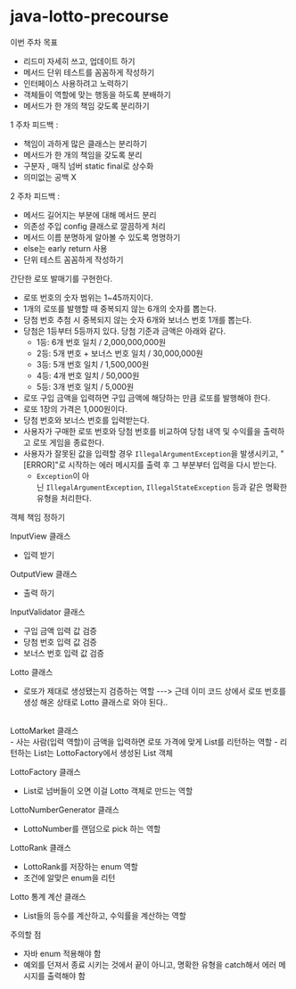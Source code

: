 # java-lotto-precourse
이번 주차 목표

- 리드미 자세히 쓰고, 업데이트 하기
- 메서드 단위 테스트를 꼼꼼하게 작성하기
- 인터페이스 사용하려고 노력하기
- 객체들이 역할에 맞는 행동을 하도록 분배하기
- 메서드가 한 개의 책임 갖도록 분리하기

1 주차 피드백 :

- 책임이 과하게 많은 클래스는 분리하기
- 메서드가 한 개의 책임을 갖도록 분리
- 구분자 , 매직 넘버  static final로 상수화
- 의미없는 공백 X

2 주차 피드백 : 

- 메서드 길어지는 부분에 대해 메서드 분리
- 의존성 주입 config 클래스로 깔끔하게 처리
- 메서드 이름 분명하게 알아볼 수 있도록 명명하기
- else는 early return 사용
- 단위 테스트 꼼꼼하게 작성하기

간단한 로또 발매기를 구현한다.

- 로또 번호의 숫자 범위는 1~45까지이다.
- 1개의 로또를 발행할 때 중복되지 않는 6개의 숫자를 뽑는다.
- 당첨 번호 추첨 시 중복되지 않는 숫자 6개와 보너스 번호 1개를 뽑는다.
- 당첨은 1등부터 5등까지 있다. 당첨 기준과 금액은 아래와 같다.
    - 1등: 6개 번호 일치 / 2,000,000,000원
    - 2등: 5개 번호 + 보너스 번호 일치 / 30,000,000원
    - 3등: 5개 번호 일치 / 1,500,000원
    - 4등: 4개 번호 일치 / 50,000원
    - 5등: 3개 번호 일치 / 5,000원
- 로또 구입 금액을 입력하면 구입 금액에 해당하는 만큼 로또를 발행해야 한다.
- 로또 1장의 가격은 1,000원이다.
- 당첨 번호와 보너스 번호를 입력받는다.
- 사용자가 구매한 로또 번호와 당첨 번호를 비교하여 당첨 내역 및 수익률을 출력하고 로또 게임을 종료한다.
- 사용자가 잘못된 값을 입력할 경우 `IllegalArgumentException`을 발생시키고, "[ERROR]"로 시작하는 에러 메시지를 출력 후 그 부분부터 입력을 다시 받는다.
    - `Exception`이 아닌 `IllegalArgumentException`, `IllegalStateException` 등과 같은 명확한 유형을 처리한다.

객체 책임 정하기

InputView 클래스

- 입력 받기

OutputView 클래스

- 출력 하기

InputValidator 클래스

- 구입 금액 입력 값 검증
- 당첨 번호 입력 값 검증
- 보너스 번호 입력 값 검증

Lotto 클래스 
- 로또가 제대로 생성됐는지 검증하는 역할
---> 근데 이미 코드 상에서 로또 번호를 생성 해온 상태로 Lotto 클래스로 와야 된다..
<br>
LottoMarket 클래스
<br>
- 사는 사람(입력 역할)이 금액을 입력하면 로또 가격에 맞게 List<Lotto>를 리턴하는 역할
- 리턴하는 List<Lotto>는 LottoFactory에서 생성된 List<Lotto> 객체
<br>

LottoFactory 클래스
- List<Integer>로 넘버들이 오면 이걸 Lotto 객체로 만드는 역할

LottoNumberGenerator 클래스 
- LottoNumber를 랜덤으로 pick 하는 역할

LottoRank 클래스 
- LottoRank를 저장하는 enum 역할
- 조건에 알맞은 enum을 리턴
  
Lotto 통계 계산 클래스
- List<Lotto>들의 등수를 계산하고, 수익률을 계산하는 역할
 


주의할 점 

- 자바 enum 적용해야 함
- 예외를 던져서 종료 시키는 것에서 끝이 아니고, 명확한 유형을 catch해서 에러 메시지를 출력해야 함
